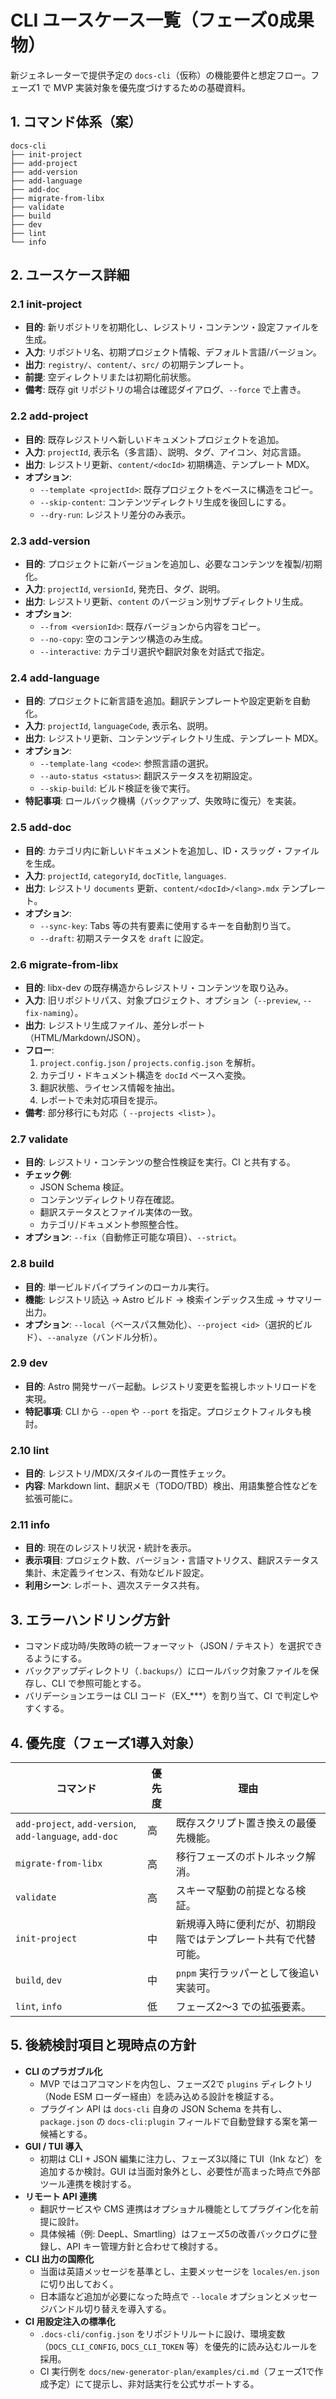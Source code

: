 # CLI ユースケース一覧（フェーズ0成果物）

新ジェネレーターで提供予定の `docs-cli`（仮称）の機能要件と想定フロー。フェーズ1 で MVP 実装対象を優先度づけするための基礎資料。

## 1. コマンド体系（案）
```
docs-cli
├── init-project
├── add-project
├── add-version
├── add-language
├── add-doc
├── migrate-from-libx
├── validate
├── build
├── dev
├── lint
└── info
```

## 2. ユースケース詳細

### 2.1 init-project
- **目的**: 新リポジトリを初期化し、レジストリ・コンテンツ・設定ファイルを生成。  
- **入力**: リポジトリ名、初期プロジェクト情報、デフォルト言語/バージョン。  
- **出力**: `registry/`、`content/`、`src/` の初期テンプレート。  
- **前提**: 空ディレクトリまたは初期化前状態。  
- **備考**: 既存 git リポジトリの場合は確認ダイアログ、`--force` で上書き。

### 2.2 add-project
- **目的**: 既存レジストリへ新しいドキュメントプロジェクトを追加。  
- **入力**: `projectId`, 表示名（多言語）、説明、タグ、アイコン、対応言語。  
- **出力**: レジストリ更新、`content/<docId>` 初期構造、テンプレート MDX。  
- **オプション**:
  - `--template <projectId>`: 既存プロジェクトをベースに構造をコピー。  
  - `--skip-content`: コンテンツディレクトリ生成を後回しにする。  
  - `--dry-run`: レジストリ差分のみ表示。

### 2.3 add-version
- **目的**: プロジェクトに新バージョンを追加し、必要なコンテンツを複製/初期化。  
- **入力**: `projectId`, `versionId`, 発売日、タグ、説明。  
- **出力**: レジストリ更新、`content` のバージョン別サブディレクトリ生成。  
- **オプション**:
  - `--from <versionId>`: 既存バージョンから内容をコピー。  
  - `--no-copy`: 空のコンテンツ構造のみ生成。  
  - `--interactive`: カテゴリ選択や翻訳対象を対話式で指定。

### 2.4 add-language
- **目的**: プロジェクトに新言語を追加。翻訳テンプレートや設定更新を自動化。  
- **入力**: `projectId`, `languageCode`, 表示名、説明。  
- **出力**: レジストリ更新、コンテンツディレクトリ生成、テンプレート MDX。  
- **オプション**:
  - `--template-lang <code>`: 参照言語の選択。  
  - `--auto-status <status>`: 翻訳ステータスを初期設定。  
  - `--skip-build`: ビルド検証を後で実行。  
- **特記事項**: ロールバック機構（バックアップ、失敗時に復元）を実装。

### 2.5 add-doc
- **目的**: カテゴリ内に新しいドキュメントを追加し、ID・スラッグ・ファイルを生成。  
- **入力**: `projectId`, `categoryId`, `docTitle`, `languages`.  
- **出力**: レジストリ `documents` 更新、`content/<docId>/<lang>.mdx` テンプレート。  
- **オプション**:
  - `--sync-key`: Tabs 等の共有要素に使用するキーを自動割り当て。  
  - `--draft`: 初期ステータスを `draft` に設定。

### 2.6 migrate-from-libx
- **目的**: libx-dev の既存構造からレジストリ・コンテンツを取り込み。  
- **入力**: 旧リポジトリパス、対象プロジェクト、オプション（`--preview`, `--fix-naming`）。  
- **出力**: レジストリ生成ファイル、差分レポート（HTML/Markdown/JSON）。  
- **フロー**:
  1. `project.config.json` / `projects.config.json` を解析。  
  2. カテゴリ・ドキュメント構造を `docId` ベースへ変換。  
  3. 翻訳状態、ライセンス情報を抽出。  
  4. レポートで未対応項目を提示。  
- **備考**: 部分移行にも対応（ `--projects <list>` ）。

### 2.7 validate
- **目的**: レジストリ・コンテンツの整合性検証を実行。CI と共有する。  
- **チェック例**:
  - JSON Schema 検証。  
  - コンテンツディレクトリ存在確認。  
  - 翻訳ステータスとファイル実体の一致。  
  - カテゴリ/ドキュメント参照整合性。  
- **オプション**: `--fix`（自動修正可能な項目）、`--strict`。

### 2.8 build
- **目的**: 単一ビルドパイプラインのローカル実行。  
- **機能**: レジストリ読込 → Astro ビルド → 検索インデックス生成 → サマリー出力。  
- **オプション**: `--local`（ベースパス無効化）、`--project <id>`（選択的ビルド）、`--analyze`（バンドル分析）。

### 2.9 dev
- **目的**: Astro 開発サーバー起動。レジストリ変更を監視しホットリロードを実現。  
- **特記事項**: CLI から `--open` や `--port` を指定。プロジェクトフィルタも検討。

### 2.10 lint
- **目的**: レジストリ/MDX/スタイルの一貫性チェック。  
- **内容**: Markdown lint、翻訳メモ（TODO/TBD）検出、用語集整合性などを拡張可能に。

### 2.11 info
- **目的**: 現在のレジストリ状況・統計を表示。  
- **表示項目**: プロジェクト数、バージョン・言語マトリクス、翻訳ステータス集計、未定義ライセンス、有効なビルド設定。  
- **利用シーン**: レポート、週次ステータス共有。

## 3. エラーハンドリング方針
- コマンド成功時/失敗時の統一フォーマット（JSON / テキスト）を選択できるようにする。  
- バックアップディレクトリ（`.backups/`）にロールバック対象ファイルを保存し、CLI で参照可能とする。  
- バリデーションエラーは CLI コード（EX_***）を割り当て、CI で判定しやすくする。

## 4. 優先度（フェーズ1導入対象）
| コマンド | 優先度 | 理由 |
| --- | --- | --- |
| `add-project`, `add-version`, `add-language`, `add-doc` | 高 | 既存スクリプト置き換えの最優先機能。 |
| `migrate-from-libx` | 高 | 移行フェーズのボトルネック解消。 |
| `validate` | 高 | スキーマ駆動の前提となる検証。 |
| `init-project` | 中 | 新規導入時に便利だが、初期段階ではテンプレート共有で代替可能。 |
| `build`, `dev` | 中 | `pnpm` 実行ラッパーとして後追い実装可。 |
| `lint`, `info` | 低 | フェーズ2〜3 での拡張要素。 |

## 5. 後続検討項目と現時点の方針
- **CLI のプラガブル化**  
  - MVP ではコアコマンドを内包し、フェーズ2で `plugins` ディレクトリ（Node ESM ローダー経由）を読み込める設計を検証する。  
  - プラグイン API は `docs-cli` 自身の JSON Schema を共有し、`package.json` の `docs-cli:plugin` フィールドで自動登録する案を第一候補とする。
- **GUI / TUI 導入**  
  - 初期は CLI + JSON 編集に注力し、フェーズ3以降に TUI（Ink など）を追加するか検討。GUI は当面対象外とし、必要性が高まった時点で外部ツール連携を検討する。
- **リモート API 連携**  
  - 翻訳サービスや CMS 連携はオプショナル機能としてプラグイン化を前提に設計。  
  - 具体候補（例: DeepL、Smartling）はフェーズ5の改善バックログに登録し、API キー管理方針と合わせて検討する。
- **CLI 出力の国際化**  
  - 当面は英語メッセージを基準とし、主要メッセージを `locales/en.json` に切り出しておく。  
  - 日本語など追加が必要になった時点で `--locale` オプションとメッセージバンドル切り替えを導入する。
- **CI 用設定注入の標準化**  
  - `.docs-cli/config.json` をリポジトリルートに設け、環境変数（`DOCS_CLI_CONFIG`, `DOCS_CLI_TOKEN` 等）を優先的に読み込むルールを採用。  
  - CI 実行例を `docs/new-generator-plan/examples/ci.md`（フェーズ1で作成予定）にて提示し、非対話実行を公式サポートする。
